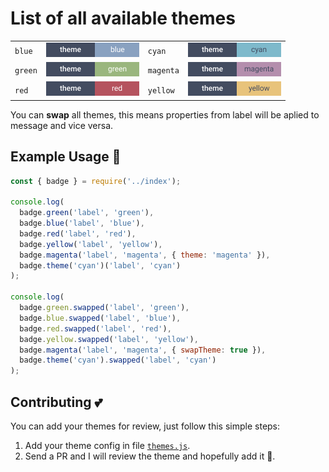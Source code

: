 # List of all available themes

|         |                                           |           |                                               |
| ------- | ----------------------------------------- | --------- | --------------------------------------------- |
| `blue`  | ![theme-blue](../images/theme-blue.png)   | `cyan`    | ![theme-cyan](../images/theme-cyan.png)       |
| `green` | ![theme-green](../images/theme-green.png) | `magenta` | ![theme-magenta](../images/theme-magenta.png) |
| `red`   | ![theme-red](../images/theme-red.png)     | `yellow`  | ![theme-yellow](../images/theme-yellow.png)   |

You can **swap** all themes, this means properties from label will be aplied to message and vice versa.

## Example Usage 👀

```js
const { badge } = require('../index');

console.log(
  badge.green('label', 'green'),
  badge.blue('label', 'blue'),
  badge.red('label', 'red'),
  badge.yellow('label', 'yellow'),
  badge.magenta('label', 'magenta', { theme: 'magenta' }),
  badge.theme('cyan')('label', 'cyan')
);

console.log(
  badge.green.swapped('label', 'green'),
  badge.blue.swapped('label', 'blue'),
  badge.red.swapped('label', 'red'),
  badge.yellow.swapped('label', 'yellow'),
  badge.magenta('label', 'magenta', { swapTheme: true }),
  badge.theme('cyan').swapped('label', 'cyan')
);
```

## Contributing 💕

You can add your themes for review, just follow this simple steps:

1. Add your theme config in file [`themes.js`](../themes.js).
2. Send a PR and I will review the theme and hopefully add it 💪.
